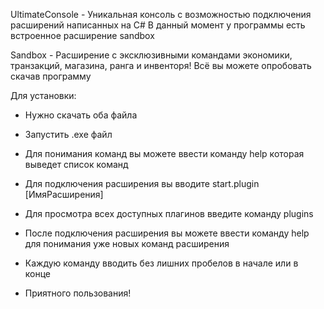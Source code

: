 UltimateConsole - Уникальная консоль с возможностью подключения расширений написанных на C#
В данный момент у программы есть встроенное расширение sandbox

Sandbox - Расширение с эксклюзивными командами экономики, транзакций, магазина, ранга и инвенторя!
Всё вы можете опробовать скачав программу

Для установки:
- Нужно скачать оба файла
- Запустить .exe файл
- Для понимания команд вы можете ввести команду help которая выведет список команд
- Для подключения расширения вы вводите start.plugin [ИмяРасширения]
- Для просмотра всех доступных плагинов введите команду plugins

- После подключения расширения вы можете ввести команду help для понимания уже новых команд расширения
- Каждую команду вводить без лишних пробелов в начале или в конце
- Приятного пользования!
